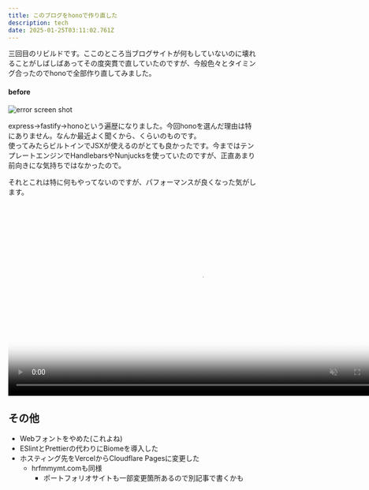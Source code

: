 ```yaml
---
title: このブログをhonoで作り直した
description: tech
date: 2025-01-25T03:11:02.761Z
---
```


三回目のリビルドです。ここのところ当ブログサイトが何もしていないのに壊れることがしばしばあってその度突貫で直していたのですが、今般色々とタイミング合ったのでhonoで全部作り直してみました。

#### before
![error screen shot](https://lh3.googleusercontent.com/pw/AP1GczO3JmsLz9LmPUgYedTmbDsyHIgMi0o5ei0cFPEpEipARgrxX0mIsUWypadLM5CrA6nUUe8JrZrtev1kS02c12L3L26IWXBF4k74VC0SgGda3mA9n0wD_Hi-uec75B1GItnby6mQT-x06qQRro_BGUW9NQ=w2904-h1646-s-no-gm?authuser=0)

express→fastify→honoという遍歴になりました。今回honoを選んだ理由は特にありません。なんか最近よく聞くから、くらいのものです。  
使ってみたらビルトインでJSXが使えるのがとても良かったです。今まではテンプレートエンジンでHandlebarsやNunjucksを使っていたのですが、正直あまり前向きにな気持ちではなかったので。

それとこれは特に何もやってないのですが、パフォーマンスが良くなった気がします。
<div class="video-wrapper">
  <video controls
    preload="metadata"
    autoplay
    muted
    loop
    width="780"
    poster="https://github.com/user-attachments/assets/96ed5bb2-602a-44eb-97b3-f6e6c98b0809"
    title="lighthouse">
    <source src="https://github.com/user-attachments/assets/2eb7ddbd-dbec-426f-923e-38a54f6f1a2c"
      type="video/mp4" />
    This browser does not support the video element.
  </video>
</div>

## その他
- Webフォントをやめた(これよね)
- ESlintとPrettierの代わりにBiomeを導入した
- ホスティング先をVercelからCloudflare Pagesに変更した
  - hrfmmymt.comも同様
    - ポートフォリオサイトも一部変更箇所あるので別記事で書くかも
